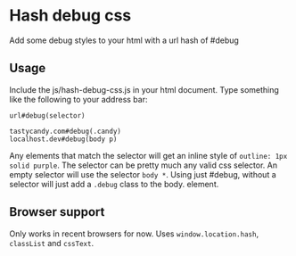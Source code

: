 Hash debug css
=============

Add some debug styles to your html with a url hash of #debug

Usage
---

Include the js/hash-debug-css.js in your html document. Type something like the following to your address bar:

    url#debug(selector)
    
    tastycandy.com#debug(.candy)
    localhost.dev#debug(body p)

Any elements that match the selector will get an inline style of `outline: 1px solid purple`. The selector can be pretty much any valid css selector. An empty selector will use the selector `body *`. Using just #debug, without a selector will just add a `.debug` class to the body. element.

Browser support
---

Only works in recent browsers for now. Uses `window.location.hash`, `classList` and `cssText`.